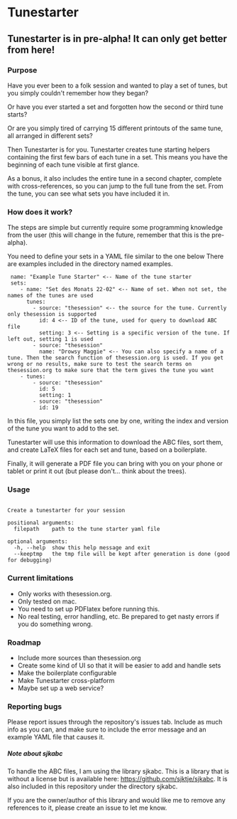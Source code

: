 # Tunestarter
## Tunestarter is in pre-alpha! It can only get better from here!
### Purpose
Have you ever been to a folk session and wanted to play a set of tunes, but you simply couldn't remember how they began?

Or have you ever started a set and forgotten how the second or third tune starts?

Or are you simply tired of carrying 15 different printouts of the same tune, all arranged in different sets?

Then Tunestarter is for you. Tunestarter creates tune starting helpers containing the first few bars of each tune in a set. This means you have the beginning of each tune visible at first glance.

As a bonus, it also includes the entire tune in a second chapter, complete with cross-references, so you can jump to the full tune from the set. From the tune, you can see what sets you have included it in.


### How does it work?
The steps are simple but currently require some programming knowledge from the user (this will change in the future, remember that this is the pre-alpha).

You need to define your sets in a YAML file similar to the one below There are examples included in the directory named examples.

```
 name: "Example Tune Starter" <-- Name of the tune starter
 sets:
    - name: "Set des Monats 22-02" <-- Name of set. When not set, the names of the tunes are used
      tunes:
        - source: "thesession" <-- the source for the tune. Currently only thesession is supported
          id: 4 <-- ID of the tune, used for query to download ABC file
          setting: 3 <-- Setting is a specific version of the tune. If left out, setting 1 is used
        - source: "thesession"
          name: "Drowsy Maggie" <-- You can also specify a name of a tune. Then the search function of thesession.org is used. If you get wrong or no results, make sure to test the search terms on thesession.org to make sure that the term gives the tune you want
    - tunes:
        - source: "thesession"
          id: 5
          setting: 1
        - source: "thesession"
          id: 19
```

In this file, you simply list the sets one by one, writing the index and version of the tune you want to add to the set.

Tunestarter will use this information to download the ABC files, sort them, and create LaTeX files for each set and tune, based on a boilerplate.

Finally, it will generate a PDF file you can bring with you on your phone or tablet or print it out (but please don't... think about the trees).

### Usage
```usage: tunestarter [-h] [--keeptmp] filepath

Create a tunestarter for your session

positional arguments:
  filepath    path to the tune starter yaml file

optional arguments:
  -h, --help  show this help message and exit
  --keeptmp   the tmp file will be kept after generation is done (good for debugging)
  ```

### Current limitations
- Only works with thesession.org.
- Only tested on mac.
- You need to set up PDFlatex before running this.
- No real testing, error handling, etc. Be prepared to get nasty errors if you do something wrong.

### Roadmap
- Include more sources than thesession.org
- Create some kind of UI so that it will be easier to add and handle sets
- Make the boilerplate configurable
- Make Tunestarter cross-platform
- Maybe set up a web service?

### Reporting bugs
Please report issues through the repository's issues tab. Include as much info as you can, and make sure to include the error message and an example YAML file that causes it.

##### Note about sjkabc
To handle the ABC files, I am using the library sjkabc. This is a library that is without a license but is available here: https://github.com/sjktje/sjkabc. It is also included in this repository under the directory sjkabc.

If you are the owner/author of this library and would like me to remove any references to it, please create an issue to let me know.